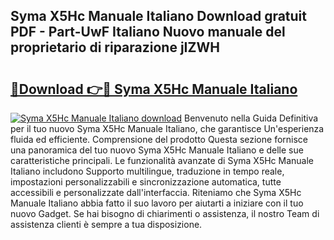 ## Syma X5Hc Manuale Italiano Download gratuit PDF - Part-UwF Italiano Nuovo manuale del proprietario di riparazione jIZWH

# <h2><a href="http://dfea089.blite.top/?on=Syma+X5Hc+Manuale+Italiano">🔗Download 👉🔴 Syma X5Hc Manuale Italiano</a></h2>

[![Syma X5Hc Manuale Italiano download](https://i.imgur.com/lujVjoI.png)](http://dfea089.blite.top/?on=Syma+X5Hc+Manuale+Italiano)
Benvenuto nella Guida Definitiva per il tuo nuovo Syma X5Hc Manuale Italiano, che garantisce Un'esperienza fluida ed efficiente. Comprensione del prodotto Questa sezione fornisce una panoramica del tuo nuovo Syma X5Hc Manuale Italiano e delle sue caratteristiche principali. Le funzionalità avanzate di Syma X5Hc Manuale Italiano includono Supporto multilingue, traduzione in tempo reale, impostazioni personalizzabili e sincronizzazione automatica, tutte accessibili e personalizzate dall'interfaccia. Riteniamo che Syma X5Hc Manuale Italiano abbia fatto il suo lavoro per aiutarti a iniziare con il tuo nuovo Gadget. Se hai bisogno di chiarimenti o assistenza, il nostro Team di assistenza clienti è sempre a tua disposizione.
